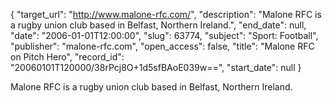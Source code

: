 {
  "target_url": "http://www.malone-rfc.com/", 
  "description": "Malone RFC is a rugby union club based in Belfast, Northern Ireland.", 
  "end_date": null, 
  "date": "2006-01-01T12:00:00", 
  "slug": 63774, 
  "subject": "Sport: Football", 
  "publisher": "malone-rfc.com", 
  "open_access": false, 
  "title": "Malone RFC on Pitch Hero", 
  "record_id": "20060101T120000/38rPcj8O+1d5sfBAoE039w==", 
  "start_date": null
}

Malone RFC is a rugby union club based in Belfast, Northern Ireland.